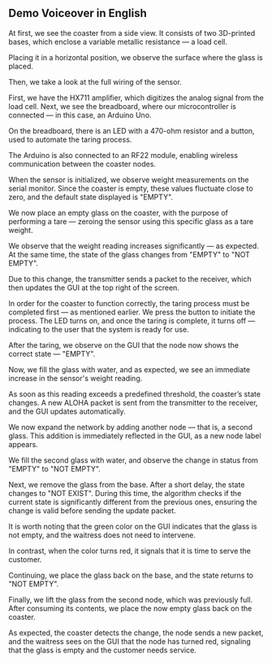 ## Demo Voiceover in English

At first, we see the coaster from a side view.
It consists of two 3D-printed bases, which enclose a variable metallic resistance — a load cell.

Placing it in a horizontal position, we observe the surface where the glass is placed.

Then, we take a look at the full wiring of the sensor.

First, we have the HX711 amplifier, which digitizes the analog signal from the load cell.
Next, we see the breadboard, where our microcontroller is connected — in this case, an Arduino Uno.

On the breadboard, there is an LED with a 470-ohm resistor and a button, used to automate the taring process.

The Arduino is also connected to an RF22 module, enabling wireless communication between the coaster nodes.

When the sensor is initialized, we observe weight measurements on the serial monitor.
Since the coaster is empty, these values fluctuate close to zero, and the default state displayed is "EMPTY".

We now place an empty glass on the coaster, with the purpose of performing a tare — zeroing the sensor using this specific glass as a tare weight.

We observe that the weight reading increases significantly — as expected.
At the same time, the state of the glass changes from "EMPTY" to "NOT EMPTY".

Due to this change, the transmitter sends a packet to the receiver, which then updates the GUI at the top right of the screen.

In order for the coaster to function correctly, the taring process must be completed first — as mentioned earlier.
We press the button to initiate the process. The LED turns on, and once the taring is complete, it turns off — indicating to the user that the system is ready for use.

After the taring, we observe on the GUI that the node now shows the correct state — "EMPTY".

Now, we fill the glass with water, and as expected, we see an immediate increase in the sensor's weight reading.

As soon as this reading exceeds a predefined threshold, the coaster’s state changes.
A new ALOHA packet is sent from the transmitter to the receiver, and the GUI updates automatically.

We now expand the network by adding another node — that is, a second glass.
This addition is immediately reflected in the GUI, as a new node label appears.

We fill the second glass with water, and observe the change in status from "EMPTY" to "NOT EMPTY".

Next, we remove the glass from the base. After a short delay, the state changes to "NOT EXIST".
During this time, the algorithm checks if the current state is significantly different from the previous ones, ensuring the change is valid before sending the update packet.

It is worth noting that the green color on the GUI indicates that the glass is not empty, and the waitress does not need to intervene.

In contrast, when the color turns red, it signals that it is time to serve the customer.

Continuing, we place the glass back on the base, and the state returns to "NOT EMPTY".

Finally, we lift the glass from the second node, which was previously full.
After consuming its contents, we place the now empty glass back on the coaster.

As expected, the coaster detects the change, the node sends a new packet, and the waitress sees on the GUI that the node has turned red, signaling that the glass is empty and the customer needs service.